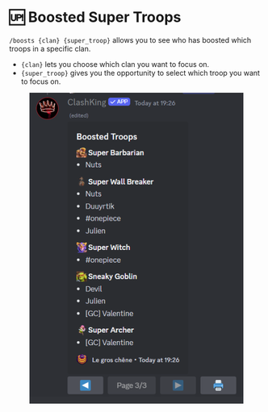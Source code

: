 # 🆙 Boosted Super Troops

`/boosts {clan} {super_troop}` allows you to see who has boosted which troops in a specific clan.&#x20;

* `{clan}` lets you choose which clan you want to focus on.
* `{super_troop}` gives you the opportunity to select which troop you want to focus on.

<figure><img src="../.gitbook/assets/image (80).png" alt=""><figcaption></figcaption></figure>

